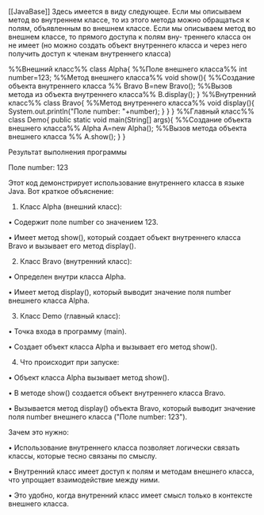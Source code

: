 [[JavaBase]]
Здесь имеется в виду следующее. Если мы описываем метод во внутреннем классе,
то из этого метода можно обращаться к полям, объявленным во внешнем классе.
Если мы описываем метод во внешнем классе, то прямого доступа к полям вну-
треннего класса он не имеет (но можно создать объект внутреннего класса и через
него получить доступ к членам внутреннего класса)

%%Внешний класс%%
class Alpha{
%%Поле внешнего класса%%
	int number=123;
%%Метод внешнего класса%%
	void show(){
%%Создание объекта внутреннего класса %%
		Bravo B=new Bravo();
%%Вызов метода из объекта внутреннего класса%%
		B.display();
	}
%%Внутренний класс%%
	class Bravo{
%%Метод внутреннего класса%%
		void display(){
			System.out.println("Поле number: "+number);
		}
	}
}
%%Главный класс%%
class Demo{
	public static void main(String[] args){
%%Создание объекта внешнего класса%%
		Alpha A=new Alpha();
%%Вызов метода объекта внешнего класса %%
		A.show();
	}
}

Результат выполнения программы

Поле number: 123

Этот код демонстрирует использование внутреннего класса в языке Java. Вот краткое объяснение:

1. Класс Alpha (внешний класс):

• Содержит поле number со значением 123.

• Имеет метод show(), который создает объект внутреннего класса Bravo и вызывает его метод display().

2. Класс Bravo (внутренний класс):

• Определен внутри класса Alpha.

• Имеет метод display(), который выводит значение поля number внешнего класса Alpha.

3. Класс Demo (главный класс):

• Точка входа в программу (main).

• Создает объект класса Alpha и вызывает его метод show().

4. Что происходит при запуске:

• Объект класса Alpha вызывает метод show().

• В методе show() создается объект внутреннего класса Bravo.

• Вызывается метод display() объекта Bravo, который выводит значение поля number внешнего класса ("Поле number: 123").


Зачем это нужно:

• Использование внутреннего класса позволяет логически связать классы, которые тесно связаны по смыслу.

• Внутренний класс имеет доступ к полям и методам внешнего класса, что упрощает взаимодействие между ними.

• Это удобно, когда внутренний класс имеет смысл только в контексте внешнего класса.

